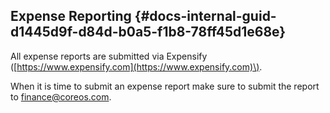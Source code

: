 ## Expense Reporting {#docs-internal-guid-d1445d9f-d84d-b0a5-f1b8-78ff45d1e68e}

All expense reports are submitted via Expensify \([https://www.expensify.com](https://www.expensify.com)\). 

When it is time to submit an expense report make sure to submit the report to [finance@coreos.com](mailto:finance@coreos.com).

